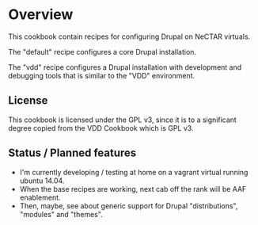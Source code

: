 Overview
========

This cookbook contain recipes for configuring Drupal on NeCTAR virtuals.

The "default" recipe configures a core Drupal installation.

The "vdd" recipe configures a Drupal installation with development and 
debugging tools that is similar to the "VDD" environment.

License
-------

This cookbook is licensed under the GPL v3, since it is to a significant degree
copied from the VDD Cookbook which is GPL v3.

Status / Planned features
-------------------------

* I'm currently developing / testing at home on a vagrant virtual running 
  ubuntu 14.04.
* When the base recipes are working, next cab off the rank will be AAF 
  enablement.
* Then, maybe, see about generic support for Drupal "distributions", "modules"
  and "themes".